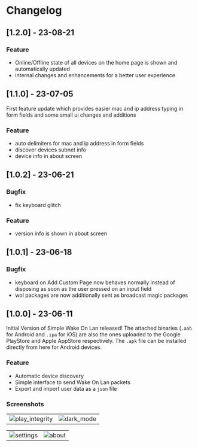 # Changelog

## [1.2.0] - 23-08-21

### Feature

- Online/Offline state of all devices on the home page is shown and automatically updated
- internal changes and enhancements for a better user experience


## [1.1.0] - 23-07-05

First feature update which provides easier mac and ip address typing in form fields and some small ui changes and additions

### Feature

- auto delimiters for mac and ip address in form fields
- discover devices subnet info
- device info in about screen


## [1.0.2] - 23-06-21

### Bugfix
- fix keyboard glitch

### Feature
- version info is shown in about screen


## [1.0.1] - 23-06-18

###  Bugfix

- keyboard on Add Custom Page now behaves normally instead of disposing as soon as the user pressed on an input field
- wol packages are now additionally sent as broadcast magic packages


## [1.0.0] - 23-06-11

Initial Version of Simple Wake On Lan released! The attached binaries (`.aab` for Android and `.ipa` for iOS) are also the ones uploaded to the Google PlayStore and Apple AppStore respectively. The `.apk` file can be installed directly from here for Android devices.


### Feature

- Automatic device discovery
- Simple interface to send Wake On Lan packets
- Export and import user data as a `json` file

### Screenshots

|                                          |                                     |
|:----------------------------------------:|:-----------------------------------:|
| ![play_integrity](docs/screenshot-1.png) | ![dark_mode](docs/screenshot-2.png) |  

|                                    |                                 |
|:----------------------------------:|:-------------------------------:|
| ![settings](docs/screenshot-3.png) | ![about](docs/screenshot-4.png) |